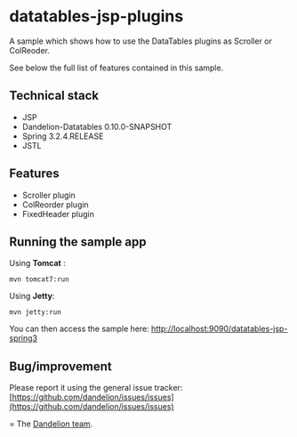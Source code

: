 datatables-jsp-plugins
=================================================================

A sample which shows how to use the DataTables plugins as Scroller or ColReoder.

See below the full list of features contained in this sample.

## Technical stack

 - JSP
 - Dandelion-Datatables 0.10.0-SNAPSHOT
 - Spring 3.2.4.RELEASE
 - JSTL

## Features

 - Scroller plugin
 - ColReorder plugin
 - FixedHeader plugin

## Running the sample app

Using __Tomcat__ :

    mvn tomcat7:run

Using __Jetty__:

    mvn jetty:run

You can then access the sample here: [http://localhost:9090/datatables-jsp-spring3](http://localhost:9090/datatables-jsp-spring3)

## Bug/improvement

Please report it using the general issue tracker: [https://github.com/dandelion/issues/issues](https://github.com/dandelion/issues/issues)

=
The [Dandelion team](http://dandelion.github.io/team/).